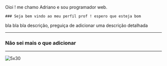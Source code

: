 Oioi ! me chamo Adriano e sou programador web.

    ### Seja bem vindo ao meu perfil prof ! espero que esteja bom 
bla bla bla descrição, preguiça de adicionar uma descrição detalhada

<hr>
<h3 align="left">Não sei mais o que adicionar</h3>
<hr>

![5x30](https://github.com/user-attachments/assets/8eb0ee85-8ab3-43f8-934e-05810bf16ddb)
